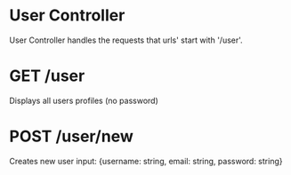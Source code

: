 # User Controller
User Controller handles the requests that urls' start with '/user'.


# GET /user
Displays all users profiles (no password)

# POST /user/new
Creates new user
input: {username: string, email: string, password: string}